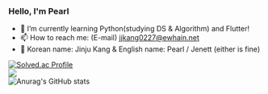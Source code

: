 ### Hello, I'm Pearl

- 🌱 I’m currently learning Python(studying DS & Algorithm) and Flutter!
- 📫 How to reach me: (E-mail) jjkang0227@ewhain.net
- 🍓 Korean name: Jinju Kang & English name: Pearl / Jenett (either is fine)

[![Solved.ac Profile](http://mazassumnida.wtf/api/v2/generate_badge?boj=pearl55)](https://solved.ac/pearl55/)<br>
<img src="https://github-readme-stats.vercel.app/api/top-langs/?username=Pearl-K&layout=compact"><br>
![Anurag's GitHub stats](https://github-readme-stats.vercel.app/api?username=Pearl-K&theme=rose_pine&show_icons=true)<br>


